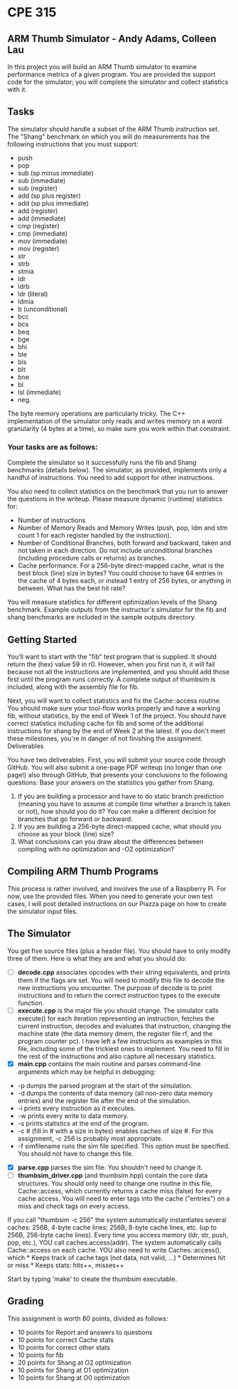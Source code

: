 # CPE 315 
## ARM Thumb Simulator - Andy Adams, Colleen Lau

In this project you will build an ARM Thumb simulator to examine performance 
metrics of a given program. You are provided the support code for the 
simulator; you will complete the simulator and collect statistics with it.

## Tasks
The simulator should handle a subset of the ARM Thumb instruction set. The 
"Shang" benchmark on which you will do measurements has the following 
instructions that you must support: 

  * push
  * pop
  * sub (sp minus immediate)
  * sub (immediate)
  * sub (register)
  * add (sp plus register)
  * add (sp plus immediate)
  * add (register)
  * add (immediate)
  * cmp (register)
  * cmp (immediate)
  * mov (immediate)
  * mov (register)
  * str
  * strb
  * stmia
  * ldr
  * ldrb
  * ldr (literal)
  * ldmia
  * b (unconditional)
  * bcc
  * bcs
  * beq
  * bge
  * bhi
  * ble
  * bls
  * blt
  * bne
  * bl
  * lsl (immediate)
  * neg.

The byte memory operations are particularly tricky. The C++ implementation of 
the simulator only reads and writes memory on a word granularity (4 bytes at a 
time), so make sure you work within that constraint.

### Your tasks are as follows:
Complete the simulator so it successfully runs the fib and Shang benchmarks
(details below). The simulator, as provided, implements only a handful of 
instructions. You need to add support for other instructions.

You also need to collect statistics on the benchmark that you run to answer 
the questions in the writeup. Please measure dynamic (runtime) statistics for:
  * Number of instructions
  * Number of Memory Reads and Memory Writes (push, pop, ldm and stm count 1 for each register handled by the instruction).
  * Number of Conditional Branches, both forward and backward, taken and not taken in each direction. Do not include unconditional branches (including procedure calls or returns) as branches.
  * Cache performance. For a 256-byte direct-mapped cache, what is the best block (line) size in bytes? You could choose to have 64 entries in the cache of 4 bytes each, or instead 1 entry of 256 bytes, or anything in between. What has the best hit rate?

You will measure statistics for different optimization levels of the Shang 
benchmark. Example outputs from the instructor's simulator for the fib and 
shang benchmarks are included in the sample outputs directory. 

## Getting Started
You’ll want to start with the "fib" test program that is supplied. It should 
return the (hex) value 59 in r0. However, when you first run it, it will fail 
because not all the instructions are implemented, and you should add those 
first until the program runs correctly. A complete output of thumbsim 
is included, along with the assembly file for fib.

Next, you will want to collect statistics and fix the Cache::access routine.
You should make sure your tool-flow works properly and have a working fib, 
without statistics, by the end of Week 1 of the project. You should have 
correct statistics including cache for fib and some of the additional 
instructions for shang by the end of Week 2 at the latest. If you don't meet 
these milestones, you're in danger of not finishing the assignment.
Deliverables

You have two deliverables. First, you will submit your source code through 
GitHub. You will also submit a one-page PDF writeup (no longer than one page!)
also through GitHub, that presents your conclusions to the following questions:
Base your answers on the statistics you gather from Shang.
  1. If you are building a processor and have to do static branch prediction (meaning you have to assume at compile time whether a branch is taken or not), how should you do it? You can make a different decision for branches that go forward or backward. 
  2. If you are building a 256-byte direct-mapped cache, what should you choose as your block (line) size?
  3. What conclusions can you draw about the differences between compiling with no optimization and -O2 optimization?

## Compiling ARM Thumb Programs
This process is rather involved, and involves the use of a Raspberry Pi. For 
now, use the provided files. When you need to generate your own test cases, 
  I will post detailed instructions on our Piazza page on how to create the 
  simulator input files.

## The Simulator
You get five source files (plus a header file). You should have to only 
modify three of them. Here is what they are and what you should do:

 - [ ] **decode.cpp** associates opcodes with their string equivalents, and 
 prints them if the flags are set. You will need to modify this file to 
 decode the new instructions you encounter. The purpose of decode is to print 
 instructions and to return the correct instruction types to the execute 
 function.
 - [ ] **execute.cpp** is the major file you should change. The simulator 
 calls execute() for each iteration representing an instruction, fetches the 
 current instruction, decodes and evaluates that instruction, changing the 
 machine state (the data memory dmem, the register file rf, and the program 
 counter pc). I have left a few instructions as examples in this file, 
 including some of the trickiest ones to implement. You need to fill in the 
 rest of the instructions and also capture all necessary statistics. 
 - [x] **main.cpp** contains the main routine and parses command-line 
 arguments which may be helpful in debugging:
  * -p dumps the parsed program at the start of the simulation.
  * -d dumps the contents of data memory (all non-zero data memory entries) and the register file after the end of the simulation.
  * -i prints every instruction as it executes.
  * -w prints every write to data memory.
  * -s prints statistics at the end of the program.
  * -c # (fill in # with a size in bytes) enables caches of size #. For this assignment, -c 256 is probably most appropriate.
  * -f simfilename runs the sim file specified. This option must be specified.
    You should not have to change this file.
 - [x] **parse.cpp** parses the sim file. You shouldn't need to change it.
 - [ ] **thumbsim\_driver.cpp** (and thumbsim.hpp) contain the core data 
  structures. You should only need to change one routine in this file, 
  Cache::access, which currently returns a cache miss (false) for every cache 
  access. You will need to enter tags into the cache ("entries") on a miss 
  and check tags on every access.

If you call "thumbsim -c 256" the system automatically instantiates several 
  caches: 256B, 4-byte cache lines; 256B, 8-byte cache lines, etc. 
  (up to 256B, 256-byte cache lines). Every time you access memory (ldr, str, 
  push, pop, etc.), YOU call caches.access(addr). The system automatically 
  calls Cache::access on each cache. YOU also need to write Caches::access(), 
  which 
    * Keeps track of cache tags (not data, not valid, ...)
    * Determines hit or miss
    * Keeps stats: hits++, misses++

  Start by typing 'make' to create the thumbsim executable.

## Grading
  This assignment is worth 80 points, divided as follows:
  * 10 points for Report and answers to questions
  * 10 points for correct Cache stats
  * 10 points for correct other stats
  * 10 points for fib
  * 20 points for Shang at O2 optimization
  * 10 points for Shang at O1 optimization
  * 10 points for Shang at O0 optimization

